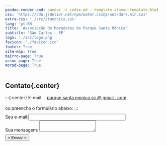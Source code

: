```yaml
---
pandoc-render-cmd: pandoc -s index.md --template stamon-template.html -o index.html
css: 'https://cdn.jsdelivr.net/npm/water.css@2/out/dark.min.css'
extra-css: './src/stamonica.css'
lang: 'pt-BR'
title: 'Associação de Moradores do Parque Santa Mônica'
subtitle: 'São Carlos - SP'
logo: './src/logo.png'
favicon: './favicon.ico'
footer: True
site-map: True
bairro-page: True
assoc-page: True
morad-page: True
---
```


## Contato{.center}

:::{.center}
E-mail:<a style="margin-left: 1em;" href="mailto:parquesantamonicasc@gmail.com">parque santa monica sc @ gmail . com</a><br><br>
ou preencha o formulário abaixo:
:::

<form action="https://formspree.io/f/xnqwvvdk" method="POST" target="_blank" style="margin-top: -1em; margin-bottom: 2em; padding-top: 0.7em; padding-bottom: 0.75em;"><input type="hidden" name="_language" value="pt-BR">
  <label>Seu e-mail:<input type="text" name="email" style="width: 62%;">
  </label><br>
  <label>Sua mensagem:
    <textarea name="message"></textarea>
  </label>
  <button type="submit" style="margin-right: auto; margin-top: 0.5em; display: block;">> Enviar <</button>
</form>

